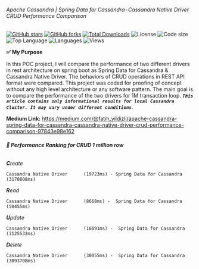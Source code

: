###### Apache Cassandra | Spring Data for Cassandra - Cassandra Native Driver CRUD Performance Comparison

[![GitHub stars](https://img.shields.io/github/stars/fatihyildizli/springboot-CassandraNativeDriver-SpringDataForCassandra-comparision.svg)](https://github.com/fatihyildizli/springboot-CassandraNativeDriver-SpringDataForCassandra-comparision/stargazers)
[![GitHub forks](https://img.shields.io/github/forks/fatihyildizli/springboot-CassandraNativeDriver-SpringDataForCassandra-comparision.svg)](https://github.com/fatihyildizli/springboot-CassandraNativeDriver-SpringDataForCassandra-comparision/network/members)
[![Total Downloads](https://img.shields.io/packagist/dt/fatihyildizli/springboot-CassandraNativeDriver-SpringDataForCassandra-comparision.svg?style=flat-square)](https://packagist.org/packages/fatihyildizli/springboot-CassandraNativeDriver-SpringDataForCassandra-comparision)
![License](https://img.shields.io/github/license/fatihyildizli/springboot-CassandraNativeDriver-SpringDataForCassandra-comparision)
![Code size](https://img.shields.io/github/repo-size/fatihyildizli/springboot-CassandraNativeDriver-SpringDataForCassandra-comparision)
![Top Language](https://img.shields.io/github/languages/top/fatihyildizli/springboot-CassandraNativeDriver-SpringDataForCassandra-comparision)
![Languages](https://img.shields.io/github/languages/count/fatihyildizli/springboot-CassandraNativeDriver-SpringDataForCassandra-comparision)
![Views](https://img.shields.io/github/search/fatihyildizli/springboot-CassandraNativeDriver-SpringDataForCassandra-comparision/springboot-CassandraNativeDriver-SpringDataForCassandra-comparision)


**✅ My Purpose**

In this POC project, I will compare the performance of two different drivers in rest architecture on spring boot as
 Spring Data for Cassandra & Cassandra Native Driver. The behaviors of CRUD operations in REST API format were compared. This project was coded for proofing of concept without any high level architecture or any software pattern. The main goal is to compare the performance of the two drivers for 1M transaction loop. **_`This article contains only informational results for local Cassandra Cluster. It may vary under different conditions`_**.


**Medium Link:** https://medium.com/@fatih_yildizli/apache-cassandra-spring-data-for-cassandra-cassandra-native-driver-crud-performance-comparison-97843e98e162

###### **‍🗨 Performance Ranking for CRUD 1 million row**

_**C**reate_

`Cassandra Native Driver      (19723ms) -
Spring Data for Cassandra    (3170808ms)`

_**R**ead_

`Cassandra Native Driver      (8668ms) - 
Spring Data for Cassandra    (50455ms)`

_**U**pdate_

`Cassandra Native Driver      (16691ms) - 
Spring Data for Cassandra    (3125532ms)`

_**D**elete_

`Cassandra Native Driver      (30055ms) - 
Spring Data for Cassandra    (3093708ms)`
